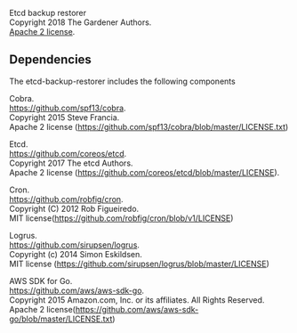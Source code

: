 Etcd backup restorer  
Copyright 2018 The Gardener Authors.  
[Apache 2 license](./LICENSE.md ).

## Dependencies

The etcd-backup-restorer includes the following components

Cobra.  
https://github.com/spf13/cobra.  
Copyright 2015 Steve Francia.  
Apache 2 license (https://github.com/spf13/cobra/blob/master/LICENSE.txt)

Etcd.  
https://github.com/coreos/etcd.  
Copyright 2017 The etcd Authors.  
Apache 2 license (https://github.com/coreos/etcd/blob/master/LICENSE).

Cron.  
https://github.com/robfig/cron.  
Copyright (C) 2012 Rob Figueiredo.  
MIT license(https://github.com/robfig/cron/blob/v1/LICENSE)

Logrus.  
https://github.com/sirupsen/logrus.  
Copyright (c) 2014 Simon Eskildsen.  
MIT license (https://github.com/sirupsen/logrus/blob/master/LICENSE)

AWS SDK for Go.  
https://github.com/aws/aws-sdk-go.  
Copyright 2015 Amazon.com, Inc. or its affiliates. All Rights Reserved.  
Apache 2 license(https://github.com/aws/aws-sdk-go/blob/master/LICENSE.txt)